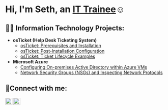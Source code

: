 <h1>Hi, I'm Seth, an <a href="https://linkedin.com/in/Seth Reese">IT Trainee</a>☺</h1>

<h2>👨‍💻 Information Technology Projects:</h2>

- <b>osTicket (Help Desk Ticketing System)</b>
  - [osTicket: Prerequisites and Installation](https://github.com/sreese2k/osticket-prereqs)
  - [osTicket: Post-Installation Configuration](https://github.com/sreese2k/post-install-config)
  - [osTicket: Ticket Lifecycle Examples](https://github.com/sreese2k/ticket-lifecycle)
- <b>Microsoft Azure</b>
  - [Configuring On-premises Active Directory within Azure VMs](https://github.com/sreese2k/configure-ad)
  - [Network Security Groups (NSGs) and Inspecting Network Protocols](https://github.com/sreese2k/azure-network-protocols)

<h2>🤳Connect with me:</h2>

[<img align="left" alt="Seth | LinkedIn" width="22px" src="https://cdn.jsdelivr.net/npm/simple-icons@v3/icons/linkedin.svg" />][linkedin]
[<img align="left" alt="Seth | Instagram" width="22px" src="https://cdn.jsdelivr.net/npm/simple-icons@v3/icons/instagram.svg" />][instagram]


[instagram]: https://www.instagram.com/sreese2k
[linkedin]: https://linkedin.com/in/SethReese

